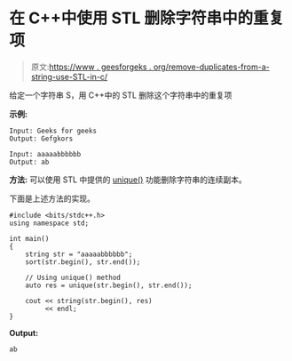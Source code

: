 # 在 C++中使用 STL 删除字符串中的重复项

> 原文:[https://www . geesforgeks . org/remove-duplicates-from-a-string-use-STL-in-c/](https://www.geeksforgeeks.org/remove-duplicates-from-a-string-using-stl-in-c/)

给定一个字符串 S，用 C++中的 STL 删除这个字符串中的重复项

**示例:**

```
Input: Geeks for geeks
Output: Gefgkors

Input: aaaaabbbbbb
Output: ab

```

**方法:**
可以使用 STL 中提供的 [unique()](https://www.geeksforgeeks.org/stdunique-in-cpp/) 功能删除字符串的连续副本。

下面是上述方法的实现。

```
#include <bits/stdc++.h>
using namespace std;

int main()
{
    string str = "aaaaabbbbbb";
    sort(str.begin(), str.end());

    // Using unique() method
    auto res = unique(str.begin(), str.end());

    cout << string(str.begin(), res)
         << endl;
}
```

**Output:**

```
ab

```